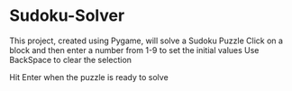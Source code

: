 # Sudoku-Solver

This project, created using Pygame, will solve a Sudoku Puzzle
Click on a block and then enter a number from 1-9 to set the initial values
Use BackSpace to clear the selection

Hit Enter when the puzzle is ready to solve
